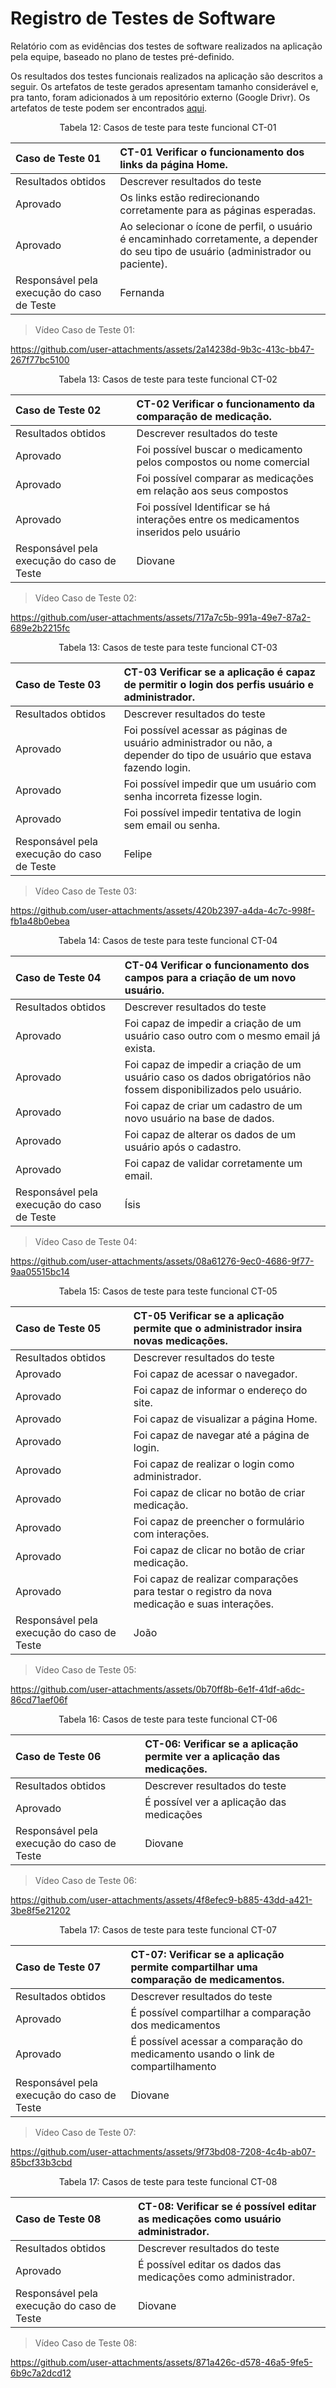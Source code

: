 # Registro de Testes de Software

Relatório com as evidências dos testes de software realizados na aplicação pela equipe, baseado no plano de testes pré-definido.

Os resultados dos testes funcionais realizados na aplicação são descritos a seguir. Os artefatos de teste gerados apresentam tamanho considerável e, pra tanto, foram adicionados à um repositório externo (Google Drivr). Os artefatos de teste podem ser encontrados [aqui](https://drive.google.com/drive/folders/1DTlfck0h3ELYGybB7KGLmUR6aPni3F4R).

<div align="center">
Tabela 12: Casos de teste para teste funcional CT-01
</div>

| Caso de Teste 01                           | CT-01 Verificar o funcionamento dos links da página Home.                                                                             |
| :----------------------------------------- | :------------------------------------------------------------------------------------------------------------------------------------ |
| Resultados obtidos                         | Descrever resultados do teste                                                                                                         |
| Aprovado                                   | Os links estão redirecionando corretamente para as páginas esperadas.                                                                 |
| Aprovado                                   | Ao selecionar o ícone de perfil, o usuário é encaminhado corretamente, a depender do seu tipo de usuário (administrador ou paciente). |
| Responsável pela execução do caso de Teste | Fernanda                                                                                                                              |
> Vídeo Caso de Teste 01:


https://github.com/user-attachments/assets/2a14238d-9b3c-413c-bb47-267f77bc5100


<div align="center">
Tabela 13: Casos de teste para teste funcional CT-02
</div>

| Caso de Teste 02                           | CT-02 Verificar o funcionamento da comparação de medicação.                            |
| :----------------------------------------- | :------------------------------------------------------------------------------------- |
| Resultados obtidos                         | Descrever resultados do teste                                                          |
| Aprovado                                   | Foi possível buscar o medicamento pelos compostos ou nome comercial                    |
| Aprovado                                   | Foi possível comparar as medicações em relação aos seus compostos                      |
| Aprovado                                   | Foi possível Identificar se há interações entre os medicamentos inseridos pelo usuário |
| Responsável pela execução do caso de Teste | Diovane                                                                                |

> Vídeo Caso de Teste 02:



https://github.com/user-attachments/assets/717a7c5b-991a-49e7-87a2-689e2b2215fc



<div align="center">
Tabela 13: Casos de teste para teste funcional CT-03
</div>

| Caso de Teste 03                           | CT-03 Verificar se a aplicação é capaz de permitir o login dos perfis usuário e administrador.                           |
| :----------------------------------------- | :----------------------------------------------------------------------------------------------------------------------- |
| Resultados obtidos                         | Descrever resultados do teste                                                                                            |
| Aprovado                                   | Foi possível acessar as páginas de usuário administrador ou não, a depender do tipo de usuário que estava fazendo login. |
| Aprovado                                   | Foi possível impedir que um usuário com senha incorreta fizesse login.                                                   |
| Aprovado                                   | Foi possível impedir tentativa de login sem email ou senha.                                                              |
| Responsável pela execução do caso de Teste | Felipe                                                                                                                   |


> Vídeo Caso de Teste 03:

https://github.com/user-attachments/assets/420b2397-a4da-4c7c-998f-fb1a48b0ebea

<div align="center">
Tabela 14: Casos de teste para teste funcional CT-04
</div>

| Caso de Teste 04                           | CT-04 Verificar o funcionamento dos campos para a criação de um novo usuário.                                     |
| :----------------------------------------- | :---------------------------------------------------------------------------------------------------------------- |
| Resultados obtidos                         | Descrever resultados do teste                                                                                     |
| Aprovado                                   | Foi capaz de impedir a criação de um usuário caso outro com o mesmo email já exista.                              |
| Aprovado                                   | Foi capaz de impedir a criação de um usuário caso os dados obrigatórios não fossem disponibilizados pelo usuário. |
| Aprovado                                   | Foi capaz de criar um cadastro de um novo usuário na base de dados.                                               |
| Aprovado                                   | Foi capaz de alterar os dados de um usuário após o cadastro.                                                      |
| Aprovado                                   | Foi capaz de validar corretamente um email.                                                                       |
| Responsável pela execução do caso de Teste | Ísis                                                                                                              |


> Vídeo Caso de Teste 04:


https://github.com/user-attachments/assets/08a61276-9ec0-4686-9f77-9aa05515bc14


<div align="center">
Tabela 15: Casos de teste para teste funcional CT-05
</div>

| Caso de Teste 05                           | CT-05 Verificar se a aplicação permite que o administrador insira novas medicações.           |
| :----------------------------------------- | :-------------------------------------------------------------------------------------------- |
| Resultados obtidos                         | Descrever resultados do teste                                                                 |
| Aprovado                                   | Foi capaz de acessar o navegador.                                                             |
| Aprovado                                   | Foi capaz de informar o endereço do site.                                                     |
| Aprovado                                   | Foi capaz de visualizar a página Home.                                                        |
| Aprovado                                   | Foi capaz de navegar até a página de login.                                                   |
| Aprovado                                   | Foi capaz de realizar o login como administrador.                                             |
| Aprovado                                   | Foi capaz de clicar no botão de criar medicação.                                              |
| Aprovado                                   | Foi capaz de preencher o formulário com interações.                                           |
| Aprovado                                   | Foi capaz de clicar no botão de criar medicação.                                              |
| Aprovado                                   | Foi capaz de realizar comparações para testar o registro da nova medicação e suas interações. |
| Responsável pela execução do caso de Teste | João                                                                                          |


> Vídeo Caso de Teste 05:


https://github.com/user-attachments/assets/0b70ff8b-6e1f-41df-a6dc-86cd71aef06f


<div align="center">
Tabela 16: Casos de teste para teste funcional CT-06
</div>

| Caso de Teste 06                           | CT-06: Verificar se a aplicação permite ver a aplicação das medicações. |
| :----------------------------------------- | :---------------------------------------------------------------------- |
| Resultados obtidos                         | Descrever resultados do teste                                           |
| Aprovado                                   | É possível ver a aplicação das medicações                               |
| Responsável pela execução do caso de Teste | Diovane                                                                 |

> Vídeo Caso de Teste 06:


https://github.com/user-attachments/assets/4f8efec9-b885-43dd-a421-3be8f5e21202


<div align="center">
Tabela 17: Casos de teste para teste funcional CT-07
</div>

| Caso de Teste 07                           | CT-07: Verificar se a aplicação permite compartilhar uma comparação de medicamentos. |
| :----------------------------------------- | :----------------------------------------------------------------------------------- |
| Resultados obtidos                         | Descrever resultados do teste                                                        |
| Aprovado                                   | É possível compartilhar a comparação dos medicamentos                                |
| Aprovado                                   | É possível acessar a comparação do medicamento usando o link de compartilhamento     |
| Responsável pela execução do caso de Teste | Diovane                                                                              |

> Vídeo Caso de Teste 07:


https://github.com/user-attachments/assets/9f73bd08-7208-4c4b-ab07-85bcf33b3cbd


<div align="center">
Tabela 17: Casos de teste para teste funcional CT-08
</div>

| Caso de Teste 08                           | CT-08: Verificar se é possível editar as medicações como usuário administrador. |
| :----------------------------------------- | :------------------------------------------------------------------------------ |
| Resultados obtidos                         | Descrever resultados do teste                                                   |
| Aprovado                                   | É possível editar os dados das medicações como administrador.                                       |
| Responsável pela execução do caso de Teste | Diovane                                                                         |

> Vídeo Caso de Teste 08:

https://github.com/user-attachments/assets/871a426c-d578-46a5-9fe5-6b9c7a2dcd12

